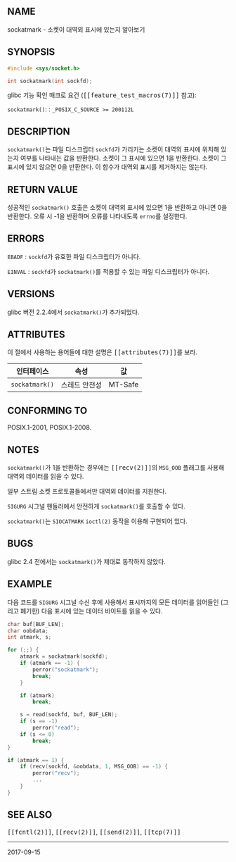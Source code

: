 ## NAME

sockatmark - 소켓이 대역외 표시에 있는지 알아보기

## SYNOPSIS

```c
#include <sys/socket.h>

int sockatmark(int sockfd);
```

glibc 기능 확인 매크로 요건 (<tt>[[feature_test_macros(7)]]</tt> 참고):

`sockatmark()`:
:   `_POSIX_C_SOURCE >= 200112L`

## DESCRIPTION

`sockatmark()`는 파일 디스크립터 `sockfd`가 가리키는 소켓이 대역외 표시에 위치해 있는지 여부를 나타내는 값을 반환한다. 소켓이 그 표시에 있으면 1을 반환한다. 소켓이 그 표시에 있지 않으면 0을 반환한다. 이 함수가 대역외 표시를 제거하지는 않는다.

## RETURN VALUE

성공적인 `sockatmark()` 호출은 소켓이 대역외 표시에 있으면 1을 반환하고 아니면 0을 반환한다. 오류 시 -1을 반환하며 오류를 나타내도록 `errno`를 설정한다.

## ERRORS

`EBADF`
:   `sockfd`가 유효한 파일 디스크립터가 아니다.

`EINVAL`
:   `sockfd`가 `sockatmark()`를 적용할 수 있는 파일 디스크립터가 아니다.

## VERSIONS

glibc 버전 2.2.4에서 `sockatmark()`가 추가되었다.

## ATTRIBUTES

이 절에서 사용하는 용어들에 대한 설명은 <tt>[[attributes(7)]]</tt>를 보라.

| 인터페이스 | 속성 | 값 |
| --- | --- | --- |
| `sockatmark()` | 스레드 안전성 | MT-Safe |

## CONFORMING TO

POSIX.1-2001, POSIX.1-2008.

## NOTES

`sockatmark()`가 1을 반환하는 경우에는 <tt>[[recv(2)]]</tt>의 `MSG_OOB` 플래그를 사용해 대역외 데이터를 읽을 수 있다.

일부 스트림 소켓 프로토콜들에서만 대역외 데이터를 지원한다.

`SIGURG` 시그널 핸들러에서 안전하게 `sockatmark()`를 호출할 수 있다.

`sockatmark()`는 `SIOCATMARK` `ioctl(2)` 동작을 이용해 구현되어 있다.

## BUGS

glibc 2.4 전에서는 `sockatmark()`가 제대로 동작하지 않았다.

## EXAMPLE

다음 코드를 `SIGURG` 시그널 수신 후에 사용해서 표시까지의 모든 데이터를 읽어들인 (그리고 폐기한) 다음 표시에 있는 데이터 바이트를 읽을 수 있다.

```c
char buf[BUF_LEN];
char oobdata;
int atmark, s;

for (;;) {
    atmark = sockatmark(sockfd);
    if (atmark == -1) {
        perror("sockatmark");
        break;
    }

    if (atmark)
        break;

    s = read(sockfd, buf, BUF_LEN);
    if (s == -1)
        perror("read");
    if (s <= 0)
        break;
}

if (atmark == 1) {
    if (recv(sockfd, &oobdata, 1, MSG_OOB) == -1) {
        perror("recv");
        ...
    }
}
```

## SEE ALSO

<tt>[[fcntl(2)]]</tt>, <tt>[[recv(2)]]</tt>, <tt>[[send(2)]]</tt>, <tt>[[tcp(7)]]</tt>

----

2017-09-15

